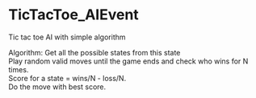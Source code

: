 # TicTacToe_AIEvent
 
Tic tac toe AI with simple algorithm

Algorithm:
Get all the possible states from this state <br>
Play random valid moves until the game ends and check who wins for N times.<br>
Score for a state = wins/N - loss/N.<br>
Do the move with best score.<br>
